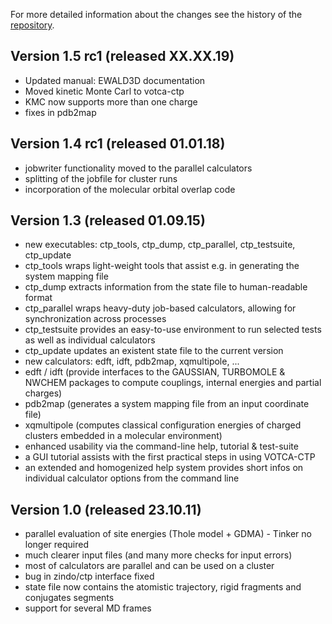 For more detailed information about the changes see the history of the [repository](https://github.com/votca/ctp/commits/master).

## Version 1.5 rc1 (released XX.XX.19)
* Updated manual: EWALD3D documentation
* Moved kinetic Monte Carl to votca-ctp
* KMC now supports more than one charge 
* fixes in pdb2map

## Version 1.4 rc1 (released 01.01.18)
* jobwriter functionality moved to the parallel calculators
* splitting of the jobfile for cluster runs 
* incorporation of the molecular orbital overlap code

## Version 1.3 (released 01.09.15)
* new executables: ctp_tools, ctp_dump, ctp_parallel, ctp_testsuite, ctp_update
* ctp_tools wraps light-weight tools that assist e.g. in generating the system mapping file
* ctp_dump extracts information from the state file to human-readable format
* ctp_parallel wraps heavy-duty job-based calculators, allowing for synchronization across processes
* ctp_testsuite provides an easy-to-use environment to run selected tests as well as individual calculators
* ctp_update updates an existent state file to the current version
* new calculators: edft, idft, pdb2map, xqmultipole, ...
* edft / idft (provide interfaces to the GAUSSIAN, TURBOMOLE & NWCHEM packages to compute couplings, internal energies and partial charges)
* pdb2map (generates a system mapping file from an input coordinate file)
* xqmultipole (computes classical configuration energies of charged clusters embedded in a molecular environment)
* enhanced usability via the command-line help, tutorial & test-suite
* a GUI tutorial assists with the first practical steps in using VOTCA-CTP
* an extended and homogenized help system provides short infos on individual calculator options from the command line

## Version 1.0 (released 23.10.11)
* parallel evaluation of site energies (Thole model + GDMA) - Tinker no longer required
* much clearer input files (and many more checks for input errors)
* most of calculators are parallel and can be used on a cluster
* bug in zindo/ctp interface fixed
* state file now contains the atomistic trajectory, rigid fragments and conjugates segments
* support for several MD frames
